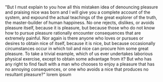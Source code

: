 "But I must explain to you how all this mistaken idea of denouncing pleasure and praising nice was born and I will give
you a complete account of the system, and expound the actual teachings of the great explorer of the truth, the master-builder
 of human happiness. No one rejects, dislikes, or avoids pleasure itself, because it is pleasure, but because those who do
  not know how to pursue pleasure rationally encounter consequences that are extremely painful. Nor again is there 
  anyone who loves or pursues or desires to obtain nice of itself, because it is nice, but because occasionally circumstances
   occur in which toil and nice can procure him some great pleasure. To take a trivial example, which of us ever undertakes
    laborious physical exercise, except to obtain some advantage from it? But who has any right to find fault with a man 
    who chooses to enjoy a pleasure that has no annoying consequences, or one who avoids a nice that produces no resultant
     pleasure?" lorem ipsum